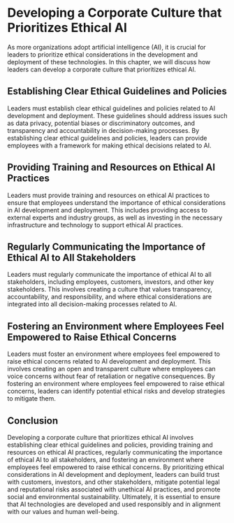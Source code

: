 Developing a Corporate Culture that Prioritizes Ethical AI
=====================================================================================================

As more organizations adopt artificial intelligence (AI), it is crucial for leaders to prioritize ethical considerations in the development and deployment of these technologies. In this chapter, we will discuss how leaders can develop a corporate culture that prioritizes ethical AI.

Establishing Clear Ethical Guidelines and Policies
--------------------------------------------------

Leaders must establish clear ethical guidelines and policies related to AI development and deployment. These guidelines should address issues such as data privacy, potential biases or discriminatory outcomes, and transparency and accountability in decision-making processes. By establishing clear ethical guidelines and policies, leaders can provide employees with a framework for making ethical decisions related to AI.

Providing Training and Resources on Ethical AI Practices
--------------------------------------------------------

Leaders must provide training and resources on ethical AI practices to ensure that employees understand the importance of ethical considerations in AI development and deployment. This includes providing access to external experts and industry groups, as well as investing in the necessary infrastructure and technology to support ethical AI practices.

Regularly Communicating the Importance of Ethical AI to All Stakeholders
------------------------------------------------------------------------

Leaders must regularly communicate the importance of ethical AI to all stakeholders, including employees, customers, investors, and other key stakeholders. This involves creating a culture that values transparency, accountability, and responsibility, and where ethical considerations are integrated into all decision-making processes related to AI.

Fostering an Environment where Employees Feel Empowered to Raise Ethical Concerns
---------------------------------------------------------------------------------

Leaders must foster an environment where employees feel empowered to raise ethical concerns related to AI development and deployment. This involves creating an open and transparent culture where employees can voice concerns without fear of retaliation or negative consequences. By fostering an environment where employees feel empowered to raise ethical concerns, leaders can identify potential ethical risks and develop strategies to mitigate them.

Conclusion
----------

Developing a corporate culture that prioritizes ethical AI involves establishing clear ethical guidelines and policies, providing training and resources on ethical AI practices, regularly communicating the importance of ethical AI to all stakeholders, and fostering an environment where employees feel empowered to raise ethical concerns. By prioritizing ethical considerations in AI development and deployment, leaders can build trust with customers, investors, and other stakeholders, mitigate potential legal and reputational risks associated with unethical AI practices, and promote social and environmental sustainability. Ultimately, it is essential to ensure that AI technologies are developed and used responsibly and in alignment with our values and human well-being.
